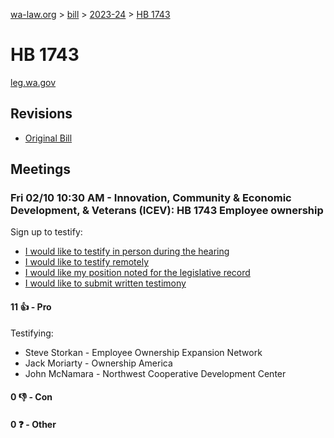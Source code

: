 [wa-law.org](/) > [bill](/bill/) > [2023-24](/bill/2023-24/) > [HB 1743](/bill/2023-24/hb/1743/)

# HB 1743
[leg.wa.gov](https://app.leg.wa.gov/billsummary?BillNumber=1743&Year=2023&Initiative=false)

## Revisions
* [Original Bill](1/)

## Meetings
### Fri 02/10 10:30 AM - Innovation, Community & Economic Development, & Veterans (ICEV): HB 1743 Employee ownership
Sign up to testify:
* [I would like to testify in person during the hearing](https://app.leg.wa.gov/csi/Testifier/Add?chamber=House&mId=30719&aId=151229&caId=21337&tId=1)
* [I would like to testify remotely](https://app.leg.wa.gov/csi/Testifier/Add?chamber=House&mId=30719&aId=151229&caId=21337&tId=2)
* [I would like my position noted for the legislative record](https://app.leg.wa.gov/csi/Testifier/Add?chamber=House&mId=30719&aId=151229&caId=21337&tId=3)
* [I would like to submit written testimony](https://app.leg.wa.gov/csi/Testifier/Add?chamber=House&mId=30719&aId=151229&caId=21337&tId=4)

#### 11 👍 - Pro
Testifying:
* Steve Storkan - Employee Ownership Expansion Network
* Jack Moriarty - Ownership America
* John McNamara - Northwest Cooperative Development Center

#### 0 👎 - Con

#### 0 ❓ - Other
